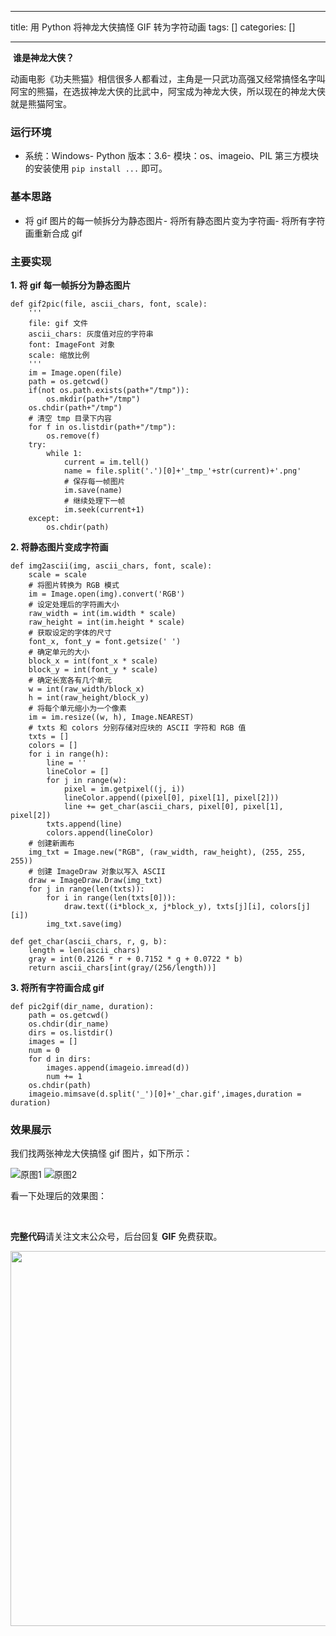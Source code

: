 
--- 
title:  用 Python 将神龙大侠搞怪 GIF 转为字符动画 
tags: []
categories: [] 

---
<img src="https://img-blog.csdnimg.cn/20191229150432261.png" alt=""> **谁是神龙大侠？**

动画电影《功夫熊猫》相信很多人都看过，主角是一只武功高强又经常搞怪名字叫阿宝的熊猫，在选拔神龙大侠的比武中，阿宝成为神龙大侠，所以现在的神龙大侠就是熊猫阿宝。

### 运行环境
- 系统：Windows- Python 版本：3.6- 模块：os、imageio、PIL
第三方模块的安装使用 `pip install ...` 即可。

### 基本思路
- 将 gif 图片的每一帧拆分为静态图片- 将所有静态图片变为字符画- 将所有字符画重新合成 gif
### 主要实现

**1. 将 gif 每一帧拆分为静态图片**

```
def gif2pic(file, ascii_chars, font, scale):
    '''
    file: gif 文件
    ascii_chars: 灰度值对应的字符串
    font: ImageFont 对象
    scale: 缩放比例
    '''
    im = Image.open(file)
    path = os.getcwd()
    if(not os.path.exists(path+"/tmp")):
        os.mkdir(path+"/tmp")
    os.chdir(path+"/tmp")
    # 清空 tmp 目录下内容
    for f in os.listdir(path+"/tmp"):
        os.remove(f)
    try:
        while 1:
            current = im.tell()
            name = file.split('.')[0]+'_tmp_'+str(current)+'.png'
            # 保存每一帧图片
            im.save(name)
            # 继续处理下一帧
            im.seek(current+1)
    except:
        os.chdir(path)

```

**2. 将静态图片变成字符画**

```
def img2ascii(img, ascii_chars, font, scale):
    scale = scale
    # 将图片转换为 RGB 模式
    im = Image.open(img).convert('RGB')
    # 设定处理后的字符画大小
    raw_width = int(im.width * scale)
    raw_height = int(im.height * scale)
    # 获取设定的字体的尺寸
    font_x, font_y = font.getsize(' ')
    # 确定单元的大小
    block_x = int(font_x * scale)
    block_y = int(font_y * scale)
    # 确定长宽各有几个单元
    w = int(raw_width/block_x)
    h = int(raw_height/block_y)
    # 将每个单元缩小为一个像素
    im = im.resize((w, h), Image.NEAREST)
    # txts 和 colors 分别存储对应块的 ASCII 字符和 RGB 值
    txts = []
    colors = []
    for i in range(h):
        line = ''
        lineColor = []
        for j in range(w):
            pixel = im.getpixel((j, i))
            lineColor.append((pixel[0], pixel[1], pixel[2]))
            line += get_char(ascii_chars, pixel[0], pixel[1], pixel[2])
        txts.append(line)
        colors.append(lineColor)
    # 创建新画布
    img_txt = Image.new("RGB", (raw_width, raw_height), (255, 255, 255))
    # 创建 ImageDraw 对象以写入 ASCII
    draw = ImageDraw.Draw(img_txt)
    for j in range(len(txts)):
        for i in range(len(txts[0])):
            draw.text((i*block_x, j*block_y), txts[j][i], colors[j][i])
        img_txt.save(img)

def get_char(ascii_chars, r, g, b):
    length = len(ascii_chars)
    gray = int(0.2126 * r + 0.7152 * g + 0.0722 * b)
    return ascii_chars[int(gray/(256/length))]

```

**3. 将所有字符画合成 gif**

```
def pic2gif(dir_name, duration):
    path = os.getcwd()
    os.chdir(dir_name)
    dirs = os.listdir()
    images = []
    num = 0
    for d in dirs:
        images.append(imageio.imread(d))
        num += 1
    os.chdir(path)
    imageio.mimsave(d.split('_')[0]+'_char.gif',images,duration = duration)

```

### 效果展示

我们找两张神龙大侠搞怪 gif 图片，如下所示：

<img src="https://img-blog.csdnimg.cn/20191229160013281.gif" alt="原图1">

<img src="https://img-blog.csdnimg.cn/20191229160039627.gif" alt="原图2">

看一下处理后的效果图：

<img src="https://img-blog.csdnimg.cn/20191229160220759.gif" alt="">

<img src="https://img-blog.csdnimg.cn/20191229160245843.gif" alt="">

**完整代码**请关注文末公众号，后台回复 **GIF** 免费获取。

<img src="https://img-blog.csdnimg.cn/20191212073821865.png#pic_center" alt="" width="600">
